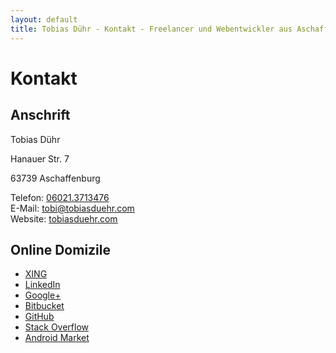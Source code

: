 ```yaml
---
layout: default
title: Tobias Dühr - Kontakt - Freelancer und Webentwickler aus Aschaffenburg
---
```


<div itemscope itemtype="http://schema.org/Person">

<h1>Kontakt</h1>

<h2>Anschrift</h2>

<span itemprop="name">Tobias Dühr</span>

<div itemprop="address" itemscope itemtype="http://schema.org/PostalAddress">

<span itemprop="streetAddress">Hanauer Str. 7</span>

<span itemprop="postalCode">63739</span> <span itemprop="addressLocality">Aschaffenburg</span>

</div>

Telefon: <a itemprop="telephone" href="tel:004960213713476">06021.3713476</a>  
E-Mail: <a itemprop="email" href="mailto:tobi@tobiasduehr.com?subject=Hallo">tobi@tobiasduehr.com</a>  
Website: <a itemprop="url" href="http://tobiasduehr.com">tobiasduehr.com</a>

## Online Domizile

- [XING](https://www.xing.com/profiles/Tobias_Duehr)
- [LinkedIn](http://www.linkedin.com/pub/tobias-duehr/75/41/380)
- [Google+](https://profiles.google.com/tobiasduehr)
- [Bitbucket](https://bitbucket.org/saibotd)
- [GitHub](https://github.com/saibotd)
- [Stack Overflow](http://stackoverflow.com/users/128092/saibotd)
- [Android Market](https://market.android.com/developer?pub=saibotd)

</div>